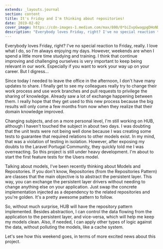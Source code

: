```yaml
---
extends: _layouts.journal
section: content
title: It's Friday and I'm thinking about repositories!
date: 2019-02-02
cover_image: https://cdn-images-1.medium.com/max/800/0*biIvpGwagpgDHoND
description: "Everybody loves Friday, right? I've no special reaction to Friday, really."
---
```


Everybody loves Friday, right? I've no special reaction to Friday, really. I love what I do, so I'm always enjoying my days. However, weekends are when I spend a little more time studying and training. I think that continue improving and challenging ourselves is very important to keep being relevant in our work. Especially if you want to work your way up on your career. But I digress...

Since today I needed to leave the office in the afternoon, I don't have many updates to share. I finally get to see my colleagues really try to change their work process and use work branches and pull requests to privilege the sharing of knowledge. Already saw a lot of exchange happening between them. I really hope that they get used to this new process because the big results will only come a few months from now when they realize that their domain knowledge improved.

Changing subjects, and on a more personal level, I'm still working on HUB, although I haven't touched the subject in about two days. I was doubting that the unit tests were not being well done because I was creating some tests to guarantee that required relations to other models exist. In my mind, that was a violation of testing in isolation. However, after exposing my doubts to the Laravel Portugal Community, they quickly told me I was overreacting. So this project is still under heavy development. I'm about to start the first feature tests for the Users model.

Talking about models, I've been recently thinking about Models and Repositories. If you don't know, Repositories (from the Repositories Pattern) are classes that the main objective is to abstract the persistent layer. This way, you can exchange the persistent layer drivers without needing to change anything else on your application. Just swap the concrete implementation injected as a dependency to the related repositories and you're golden. It's a pretty awesome pattern to follow.

So, without much surprise, HUB will have the repository pattern implemented. Besides abstraction, I can control the data flowing from the application to the persistent layer, and vice-versa, which will help me keep my models clean. Also, if needed, I can apply other types of logic against the data, without polluting the models, like a cache system.

Let's see how this weekend goes, in terms of more excited news about this project.

